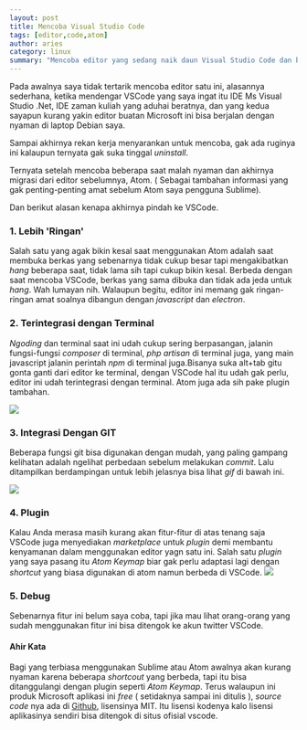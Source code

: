 ```yaml
---
layout: post
title: Mencoba Visual Studio Code 
tags: [editor,code,atom]
author: aries
category: linux
summary: "Mencoba editor yang sedang naik daun Visual Studio Code dan beberapa perbandingan dengan editor lainnya."
--- 
```


Pada awalnya saya tidak tertarik mencoba editor satu ini, alasannya sederhana, ketika mendengar VSCode yang saya ingat itu IDE Ms Visual Studio .Net, IDE zaman kuliah yang aduhai beratnya, dan yang kedua sayapun kurang yakin editor buatan Microsoft ini bisa berjalan dengan nyaman di laptop Debian saya.

Sampai akhirnya rekan kerja  menyarankan untuk mencoba,  gak ada ruginya ini kalaupun ternyata gak suka tinggal _uninstall_.

Ternyata setelah mencoba beberapa saat malah nyaman dan akhirnya migrasi dari editor sebelumnya, Atom. ( Sebagai tambahan informasi yang gak penting-penting amat sebelum Atom saya pengguna Sublime).

Dan berikut alasan kenapa akhirnya pindah ke VSCode.

### 1. Lebih 'Ringan'

Salah satu yang agak bikin kesal saat menggunakan Atom adalah saat membuka berkas yang sebenarnya tidak cukup besar tapi mengakibatkan _hang_ beberapa saat, tidak lama sih tapi cukup bikin kesal.
Berbeda dengan saat mencoba VSCode, berkas yang sama dibuka dan tidak ada jeda untuk _hang_. Wah lumayan nih. Walaupun begitu, editor ini memang gak ringan-ringan amat soalnya dibangun dengan _javascript_ dan _electron_. 

### 2. Terintegrasi dengan Terminal

_Ngoding_ dan terminal saat ini udah cukup sering berpasangan, jalanin fungsi-fungsi _composer_ di terminal, _php artisan_ di terminal juga, yang main javascript jalanin perintah _npm_ di terminal juga.Bisanya suka alt+tab gitu gonta ganti dari editor ke terminal, dengan VSCode hal itu udah gak perlu, editor ini udah terintegrasi dengan terminal. Atom juga ada sih pake plugin tambahan.

![](http://photouploads.com/images/263f9d.gif) 

### 3. Integrasi Dengan GIT

Beberapa fungsi git bisa digunakan dengan mudah, yang paling gampang kelihatan adalah ngelihat perbedaan sebelum melakukan _commit_. Lalu ditampilkan berdampingan untuk lebih jelasnya bisa lihat _gif_ di bawah ini.

![](http://photouploads.com/images/cf340c.gif)

### 4. Plugin

Kalau Anda merasa masih kurang akan fitur-fitur di atas tenang saja VSCode juga menyediakan _marketplace_ untuk _plugin_ demi membantu kenyamanan dalam menggunakan editor yagn satu ini. Salah satu _plugin_ yang saya pasang itu _Atom Keymap_ biar gak perlu adaptasi lagi dengan _shortcut_ yang biasa digunakan di atom namun berbeda di VSCode.
![](http://photouploads.com/images/90bfe4.gif)

### 5. Debug

Sebenarnya fitur ini belum saya coba, tapi jika mau lihat orang-orang yang sudah menggunakan fitur ini bisa ditengok ke akun twitter VSCode.

#### Ahir Kata

Bagi yang terbiasa menggunakan Sublime atau Atom awalnya akan kurang nyaman karena beberapa _shortcout_ yang berbeda, tapi itu bisa ditanggulangi dengan plugin seperti _Atom Keymap_.
Terus walaupun ini produk Microsoft aplikasi ini  _free_ ( setidaknya sampai ini ditulis ), _source code_ nya ada di [Github](https://github.com/Microsoft/vscode), lisensinya MIT. Itu lisensi kodenya kalo lisensi aplikasinya sendiri bisa ditengok di situs ofisial vscode.
 



